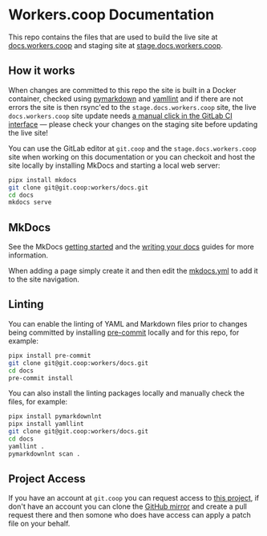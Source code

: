 Workers.coop Documentation
==========================

This repo contains the files that are used to build the live site at
[docs.workers.coop](https://docs.workers.coop/) and staging site at
[stage.docs.workers.coop](https://stage.docs.workers.coop/).

How it works
------------

When changes are committed to this repo the site is built in a Docker
container, checked using
[pymarkdown](https://github.com/jackdewinter/pymarkdown) and
[yamllint](https://github.com/adrienverge/yamllint) and if there are not errors
the site is then rsync'ed to the `stage.docs.workers.coop` site, the live
`docs.workers.coop` site update needs [a manual click in the GitLab CI
interface](https://git.coop/workers/docs/-/pipelines) &mdash; please check your
changes on the staging site before updating the live site!

You can use the GitLab editor at `git.coop` and the `stage.docs.workers.coop`
site when working on this documentation or you can checkoit and host the site
locally by installing MkDocs and starting a local web server:

```bash
pipx install mkdocs
git clone git@git.coop:workers/docs.git
cd docs
mkdocs serve
```

MkDocs
------

See the MkDocs [getting started](https://www.mkdocs.org/getting-started/) and
the [writing your docs](https://www.mkdocs.org/user-guide/writing-your-docs/)
guides for more information.

When adding a page simply create it and then edit the [mkdocs.yml](mkdocs.yml)
to add it to the site navigation.

Linting
-------

You can enable the linting of YAML and Markdown files prior to changes being
committed by installing [pre-commit](https://pre-commit.com/) locally and for
this repo, for example:

```bash
pipx install pre-commit
git clone git@git.coop:workers/docs.git
cd docs
pre-commit install
```

You can also install the linting packages locally and manually check the files,
for example:

```bash
pipx install pymarkdownlnt
pipx install yamllint
git clone git@git.coop:workers/docs.git
cd docs
yamllint .
pymarkdownlnt scan .
```

Project Access
--------------

If you have an account at `git.coop` you can request access to [this
project](https://git.coop/workers/docs), if don't have an account you can clone
the [GitHub mirror](https://github.com/workers-coop/docs) and create a pull
request there and then somone who does have access can apply a patch file on
your behalf.
